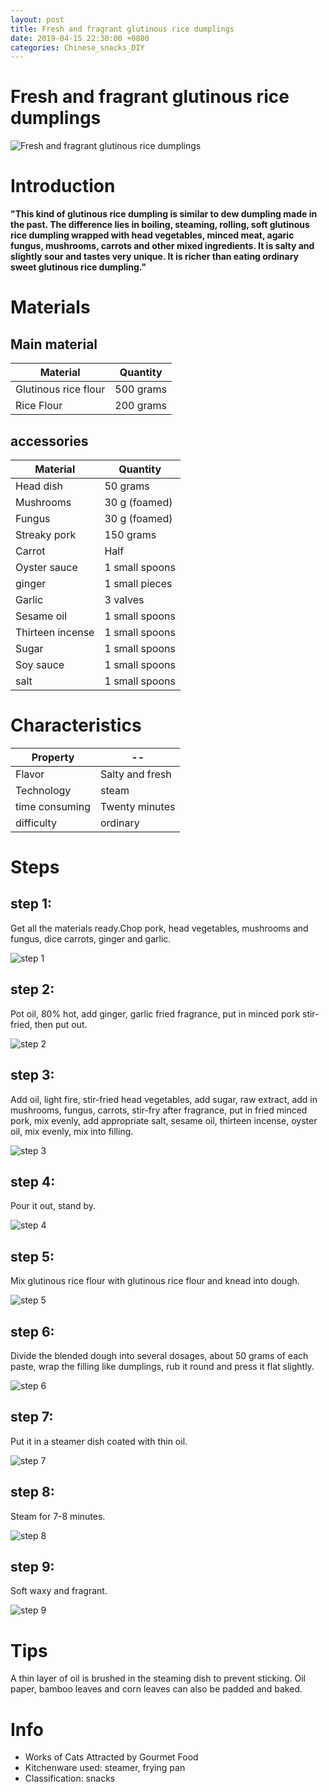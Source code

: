```yaml
---
layout: post
title: Fresh and fragrant glutinous rice dumplings
date: 2019-04-15 22:30:00 +0800
categories: Chinese_snacks_DIY
---
```


# Fresh and fragrant glutinous rice dumplings

![Fresh and fragrant glutinous rice dumplings]({{site.baseurl}}/img/429890/429890.jpg)

# Introduction

**"This kind of glutinous rice dumpling is similar to dew dumpling made in the past. The difference lies in boiling, steaming, rolling, soft glutinous rice dumpling wrapped with head vegetables, minced meat, agaric fungus, mushrooms, carrots and other mixed ingredients. It is salty and slightly sour and tastes very unique. It is richer than eating ordinary sweet glutinous rice dumpling."**

# Materials


## Main material

Material|Quantity
--|--
Glutinous rice flour|500 grams
Rice Flour|200 grams

## accessories

Material|Quantity
--|--
Head dish|50 grams
Mushrooms|30 g (foamed)
Fungus|30 g (foamed)
Streaky pork|150 grams
Carrot|Half
Oyster sauce|1 small spoons
ginger|1 small pieces
Garlic|3 valves
Sesame oil|1 small spoons
Thirteen incense|1 small spoons
Sugar|1 small spoons
Soy sauce|1 small spoons
salt|1 small spoons

# Characteristics

Property|--
--|--
Flavor|Salty and fresh
Technology|steam
time consuming|Twenty minutes
difficulty|ordinary

# Steps

## step 1:

Get all the materials ready.Chop pork, head vegetables, mushrooms and fungus, dice carrots, ginger and garlic.

![step 1]({{site.baseurl}}/img/429890/1.jpg)

## step 2:

Pot oil, 80% hot, add ginger, garlic fried fragrance, put in minced pork stir-fried, then put out.

![step 2]({{site.baseurl}}/img/429890/2.jpg)

## step 3:

Add oil, light fire, stir-fried head vegetables, add sugar, raw extract, add in mushrooms, fungus, carrots, stir-fry after fragrance, put in fried minced pork, mix evenly, add appropriate salt, sesame oil, thirteen incense, oyster oil, mix evenly, mix into filling.

![step 3]({{site.baseurl}}/img/429890/3.jpg)

## step 4:

Pour it out, stand by.

![step 4]({{site.baseurl}}/img/429890/4.jpg)

## step 5:

Mix glutinous rice flour with glutinous rice flour and knead into dough.

![step 5]({{site.baseurl}}/img/429890/5.jpg)

## step 6:

Divide the blended dough into several dosages, about 50 grams of each paste, wrap the filling like dumplings, rub it round and press it flat slightly.

![step 6]({{site.baseurl}}/img/429890/6.jpg)

## step 7:

Put it in a steamer dish coated with thin oil.

![step 7]({{site.baseurl}}/img/429890/7.jpg)

## step 8:

Steam for 7-8 minutes.

![step 8]({{site.baseurl}}/img/429890/8.jpg)

## step 9:

Soft waxy and fragrant.

![step 9]({{site.baseurl}}/img/429890/9.jpg)

# Tips

A thin layer of oil is brushed in the steaming dish to prevent sticking. Oil paper, bamboo leaves and corn leaves can also be padded and baked.

# Info

- Works of Cats Attracted by Gourmet Food
- Kitchenware used: steamer, frying pan
- Classification: snacks